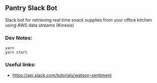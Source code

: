 Pantry Slack Bot
---

Slack bot for retrieving real time snack supplies from your office kitchen using AWS data streams (Kinesis)

### Dev Notes:
```
yarn
yarn start
```

### Useful links:
* https://api.slack.com/tutorials/watson-sentiment
